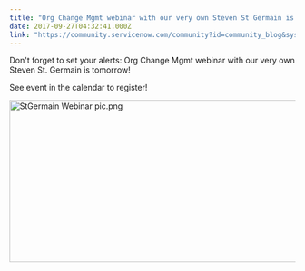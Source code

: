 ```yaml
---
title: "Org Change Mgmt webinar with our very own Steven St Germain is tomorrow"
date: 2017-09-27T04:32:41.000Z
link: "https://community.servicenow.com/community?id=community_blog&sys_id=b2dd2ae9dbd0dbc01dcaf3231f9619ec"
---
```

<p>Don't forget to set your alerts: Org Change Mgmt webinar with our very own Steven St. Germain is tomorrow!</p><p></p><p>See event in the calendar to register!</p><p></p><p><img  alt="StGermain Webinar pic.png" class="image-1 jive-image" src="4ad9240edb54dfc068c1fb651f96198e.iix" style="width: 620px; height: 286px;"/></p>